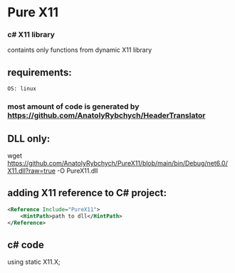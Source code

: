 # Pure X11
### c# X11 library
containts only functions from dynamic X11 library

## requirements: 
    OS: linux

### most amount of code is generated by https://github.com/AnatolyRybchych/HeaderTranslator

## DLL only:
wget https://github.com/AnatolyRybchych/PureX11/blob/main/bin/Debug/net6.0/X11.dll?raw=true -O PureX11.dll

## adding X11 reference to C# project: 
```xml
<Reference Include="PureX11">
    <HintPath>path to dll</HintPath>
</Reference>
```

## c# code
using static X11.X;
